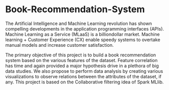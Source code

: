 # Book-Recommendation-System

The Artificial Intelligence and Machine Learning revolution has shown compelling developments in
the application programming interfaces (APIs). Machine Learning as a Service (MLaaS) is a billiondollar
market. Machine learning + Customer Experience (CX) enable speedy systems to overtake
manual models and increase customer satisfaction.

The primary objective of this project is to build a book recommendation system based on the various
features of the dataset. Feature correlation has time and again provided a major hypothesis drive in
a plethora of big data studies. We also propose to perform data analysis by creating various
visualizations to observe relations between the attributes of the dataset, if any. This project is based
on the Collaborative filtering idea of Spark MLlib.
